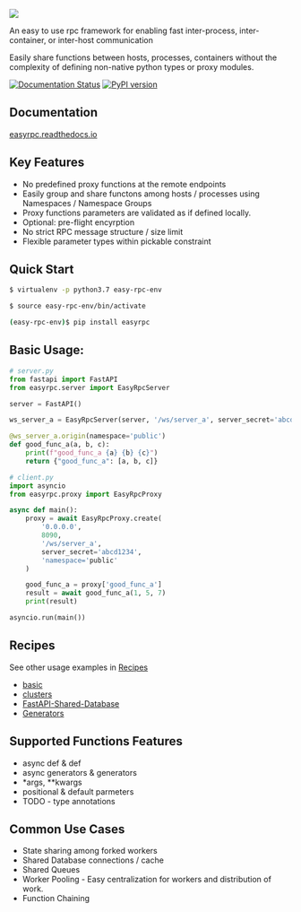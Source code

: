 ![](./docs/images/logo.png)

An easy to use rpc framework for enabling fast inter-process, inter-container, or inter-host communication

Easily share functions between hosts, processes, containers without the complexity of defining non-native python types or proxy modules.

[![Documentation Status](https://readthedocs.org/projects/easyrpc/badge/?version=latest)](https://easyrpc.readthedocs.io/en/latest/?badge=latest) [![PyPI version](https://badge.fury.io/py/easyrpc.svg)](https://pypi.org/project/easyrpc/)

## Documentation
[easyrpc.readthedocs.io](https://easyrpc.readthedocs.io)

## Key Features
- No predefined proxy functions at the remote endpoints
- Easily group and share functons among hosts / processes using Namespaces / Namespace Groups
- Proxy functions parameters are validated as if defined locally.
- Optional: pre-flight encyrption 
- No strict RPC message structure / size limit
- Flexible parameter types within pickable constraint

## Quick Start

```bash
$ virtualenv -p python3.7 easy-rpc-env

$ source easy-rpc-env/bin/activate

(easy-rpc-env)$ pip install easyrpc
```

## Basic Usage:

```python
# server.py
from fastapi import FastAPI
from easyrpc.server import EasyRpcServer

server = FastAPI()

ws_server_a = EasyRpcServer(server, '/ws/server_a', server_secret='abcd1234')

@ws_server_a.origin(namespace='public')
def good_func_a(a, b, c):
    print(f"good_func_a {a} {b} {c}")
    return {"good_func_a": [a, b, c]}
```
```python
# client.py
import asyncio
from easyrpc.proxy import EasyRpcProxy

async def main():
    proxy = await EasyRpcProxy.create(
        '0.0.0.0', 
        8090, 
        '/ws/server_a', 
        server_secret='abcd1234',
        'namespace='public'
    )

    good_func_a = proxy['good_func_a']
    result = await good_func_a(1, 5, 7)
    print(result)

asyncio.run(main())
```

## Recipes
See other usage examples in [Recipes](https://github.com/codemation/easyrpc/tree/main/recipes)
- [basic](https://github.com/codemation/easyrpc/tree/main/recipes/basic)
- [clusters](https://github.com/codemation/easyrpc/tree/main/recipes/clusters)
- [FastAPI-Shared-Database](https://github.com/codemation/easyrpc/tree/main/recipes/fastapi/shared_database)
- [Generators](https://github.com/codemation/easyrpc/tree/main/recipes/generators)


## Supported Functions Features
- async def & def
- async generators & generators
- *args, **kwargs
- positional & default parmeters
- TODO - type annotations

## Common Use Cases
- State sharing among forked workers 
- Shared Database connections / cache 
- Shared Queues
- Worker Pooling - Easy centralization for workers and distribution of work.  
- Function Chaining
